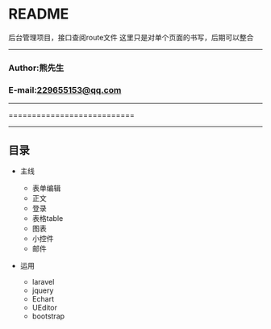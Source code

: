 README
===========================
后台管理项目，接口查阅route文件
这里只是对单个页面的书写，后期可以整合
****
### Author:熊先生
### E-mail:229655153@qq.com
****

===========================

****
## 目录
* 主线
    * 表单编辑
    * 正文
    * 登录
    * 表格table
    * 图表
    * 小控件
    * 邮件
   
* 运用
    * laravel
    * jquery
    * Echart
    * UEditor
    * bootstrap
